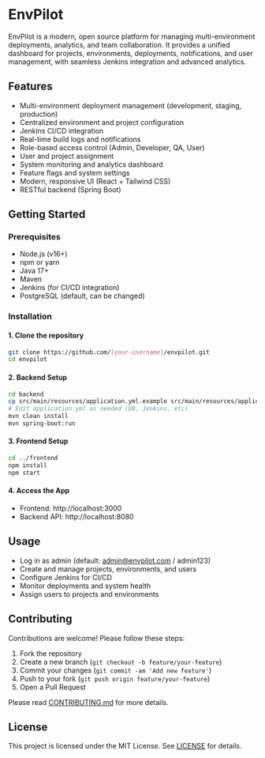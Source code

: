 # EnvPilot

EnvPilot is a modern, open source platform for managing multi-environment deployments, analytics, and team collaboration. It provides a unified dashboard for projects, environments, deployments, notifications, and user management, with seamless Jenkins integration and advanced analytics.

## Features
- Multi-environment deployment management (development, staging, production)
- Centralized environment and project configuration
- Jenkins CI/CD integration
- Real-time build logs and notifications
- Role-based access control (Admin, Developer, QA, User)
- User and project assignment
- System monitoring and analytics dashboard
- Feature flags and system settings
- Modern, responsive UI (React + Tailwind CSS)
- RESTful backend (Spring Boot)

## Getting Started

### Prerequisites
- Node.js (v16+)
- npm or yarn
- Java 17+
- Maven
- Jenkins (for CI/CD integration)
- PostgreSQL (default, can be changed)

### Installation

#### 1. Clone the repository
```bash
git clone https://github.com/[your-username]/envpilot.git
cd envpilot
```

#### 2. Backend Setup
```bash
cd backend
cp src/main/resources/application.yml.example src/main/resources/application.yml
# Edit application.yml as needed (DB, Jenkins, etc)
mvn clean install
mvn spring-boot:run
```

#### 3. Frontend Setup
```bash
cd ../frontend
npm install
npm start
```

#### 4. Access the App
- Frontend: http://localhost:3000
- Backend API: http://localhost:8080

## Usage
- Log in as admin (default: admin@envpilot.com / admin123)
- Create and manage projects, environments, and users
- Configure Jenkins for CI/CD
- Monitor deployments and system health
- Assign users to projects and environments

## Contributing
Contributions are welcome! Please follow these steps:
1. Fork the repository
2. Create a new branch (`git checkout -b feature/your-feature`)
3. Commit your changes (`git commit -am 'Add new feature'`)
4. Push to your fork (`git push origin feature/your-feature`)
5. Open a Pull Request

Please read [CONTRIBUTING.md](CONTRIBUTING.md) for more details.

## License
This project is licensed under the MIT License. See [LICENSE](LICENSE) for details. 